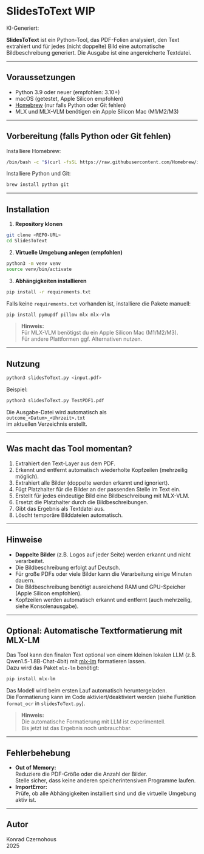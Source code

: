# SlidesToText WIP

KI-Generiert: 

**SlidesToText** ist ein Python-Tool, das PDF-Folien analysiert, den Text extrahiert und für jedes (nicht doppelte) Bild eine automatische Bildbeschreibung generiert. Die Ausgabe ist eine angereicherte Textdatei.

---

## Voraussetzungen

- Python 3.9 oder neuer (empfohlen: 3.10+)
- macOS (getestet, Apple Silicon empfohlen)
- [Homebrew](https://brew.sh/) (nur falls Python oder Git fehlen)
- MLX und MLX-VLM benötigen ein Apple Silicon Mac (M1/M2/M3)

---

## Vorbereitung (falls Python oder Git fehlen)

Installiere Homebrew:

```bash
/bin/bash -c "$(curl -fsSL https://raw.githubusercontent.com/Homebrew/install/HEAD/install.sh)"
```

Installiere Python und Git:

```bash
brew install python git
```

---

## Installation

1. **Repository klonen**

```bash
git clone <REPO-URL>
cd SlidesToText
```

2. **Virtuelle Umgebung anlegen (empfohlen)**

```bash
python3 -m venv venv
source venv/bin/activate
```

3. **Abhängigkeiten installieren**

```bash
pip install -r requirements.txt
```

Falls keine `requirements.txt` vorhanden ist, installiere die Pakete manuell:

```bash
pip install pymupdf pillow mlx mlx-vlm
```

> **Hinweis:**  
> Für MLX-VLM benötigst du ein Apple Silicon Mac (M1/M2/M3).  
> Für andere Plattformen ggf. Alternativen nutzen.

---

## Nutzung

```bash
python3 slidesToText.py <input.pdf>
```

Beispiel:

```bash
python3 slidesToText.py TestPDF1.pdf
```

Die Ausgabe-Datei wird automatisch als  
`outcome_<Datum>_<Uhrzeit>.txt`  
im aktuellen Verzeichnis erstellt.

---

## Was macht das Tool momentan?

1. Extrahiert den Text-Layer aus dem PDF.
2. Erkennt und entfernt automatisch wiederholte Kopfzeilen (mehrzeilig möglich).
3. Extrahiert alle Bilder (doppelte werden erkannt und ignoriert).
4. Fügt Platzhalter für die Bilder an der passenden Stelle im Text ein.
5. Erstellt für jedes eindeutige Bild eine Bildbeschreibung mit MLX-VLM.
6. Ersetzt die Platzhalter durch die Bildbeschreibungen.
7. Gibt das Ergebnis als Textdatei aus.
8. Löscht temporäre Bilddateien automatisch.

---

## Hinweise

- **Doppelte Bilder** (z.B. Logos auf jeder Seite) werden erkannt und nicht verarbeitet.
- Die Bildbeschreibung erfolgt auf Deutsch.
- Für große PDFs oder viele Bilder kann die Verarbeitung einige Minuten dauern.
- Die Bildbeschreibung benötigt ausreichend RAM und GPU-Speicher (Apple Silicon empfohlen).
- Kopfzeilen werden automatisch erkannt und entfernt (auch mehrzeilig, siehe Konsolenausgabe).

---

## Optional: Automatische Textformatierung mit MLX-LM

Das Tool kann den finalen Text optional von einem kleinen lokalen LLM (z.B. Qwen1.5-1.8B-Chat-4bit) mit [mlx-lm](https://github.com/ml-explore/mlx-lm) formatieren lassen.  
Dazu wird das Paket `mlx-lm` benötigt:

```bash
pip install mlx-lm
```

Das Modell wird beim ersten Lauf automatisch heruntergeladen.  
Die Formatierung kann im Code aktiviert/deaktiviert werden (siehe Funktion `format_ocr` in `slidesToText.py`).

> **Hinweis:**  
> Die automatische Formatierung mit LLM ist experimentell.  
> Bis jetzt ist das Ergebnis noch unbrauchbar.  

---

## Fehlerbehebung

- **Out of Memory:**  
  Reduziere die PDF-Größe oder die Anzahl der Bilder.  
  Stelle sicher, dass keine anderen speicherintensiven Programme laufen.
- **ImportError:**  
  Prüfe, ob alle Abhängigkeiten installiert sind und die virtuelle Umgebung aktiv ist.

---

## Autor

Konrad Czernohous  
2025

